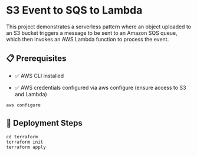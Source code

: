 # S3 Event to SQS to Lambda

This project demonstrates a serverless pattern where an object uploaded to an S3 bucket triggers a message to be sent to an Amazon SQS queue, which then invokes an AWS Lambda function to process the event.

## 📋 Prerequisites

- ✅ AWS CLI installed

- ✅ AWS credentials configured via aws configure (ensure access to S3 and Lambda)

```
aws configure
```

## 🚀 Deployment Steps
```
cd terraform
terraform init
terraform apply
```